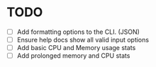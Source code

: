 # TODO

- [ ] Add formatting options to the CLI. (JSON)
- [ ] Ensure help docs show all valid input options
- [ ] Add basic CPU and Memory usage stats
- [ ] Add prolonged memory and CPU stats
